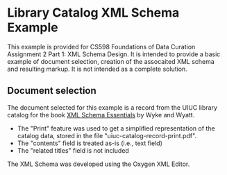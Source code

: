 # Library Catalog XML Schema Example

This example is provided for CS598 Foundations of Data Curation Assignment 2 Part 1: XML Schema Design. It is intended to provide a basic example of document selection, creation of the assocaited XML schema and resulting markup. It is not intended as a complete solution.
 
## Document selection

The document selected for this example is a record from the UIUC library catalog for the book [XML Schema Essentials](https://i-share-uiu.primo.exlibrisgroup.com/discovery/fulldisplay?docid=alma99444534012205899&context=L&vid=01CARLI_UIU:CARLI_UIU&search_scope=NewDiscoveryNetwork&tab=Everything&lang=en) by Wyke and Wyatt. 

* The "Print" feature was used to get a simplified representation of the catalog data, stored in the file "uiuc-catalog-record-print.pdf".
* The "contents" field is treated as-is (i.e., text field)
* The "related titles" field is not included

The XML Schema was developed using the  Oxygen XML Editor. 
